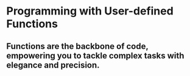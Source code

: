 # Programming with User-defined Functions
## Functions are the backbone of code, empowering you to tackle complex tasks with elegance and precision.
